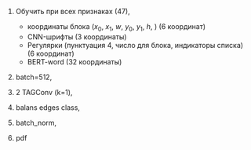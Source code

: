 1) Обучить при всех признаках (47),
    - координаты блока ($x_0$, $x_1$, $w$, $y_0$, $y_1$, $h$, ) (6 координат)
    - CNN-шрифты (3 координаты)
    - Регулярки (пунктуация 4, число для блока, индикаторы списка) (6 координат)
    - BERT-word (32 координаты)
    
2) batch=512, 
3) 2 TAGConv (k=1), 
4) balans edges class,
5) batch_norm, 
6) pdf
